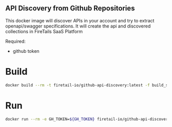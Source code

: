 ## API Discovery from Github Repositories

This docker image will discover APIs in your account and try to extract openapi/swagger specifications. It will create the api and discovered collections in FireTails SaaS Platform

Required:
  - github token

# Build
```BASH
docker build --rm -t firetail-io/github-api-discovery:latest -f build_setup/Dockerfile .
```

# Run
```BASH
docker run --rm -e GH_TOKEN=${GH_TOKEN} firetail-io/github-api-discovery:latest
```